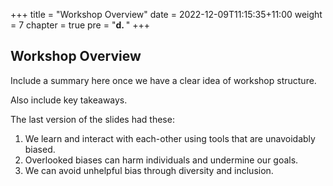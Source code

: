 +++
title = "Workshop Overview"
date = 2022-12-09T11:15:35+11:00
weight = 7
chapter = true
pre = "<b>d. </b>"
+++

## Workshop Overview

Include a summary here once we have a clear idea of workshop structure.

Also include key takeaways.

The last version of the slides had these:

1. We learn and interact with each-other using tools that are unavoidably biased.
2. Overlooked biases can harm individuals and undermine our goals.
3. We can avoid unhelpful bias through diversity and inclusion.

